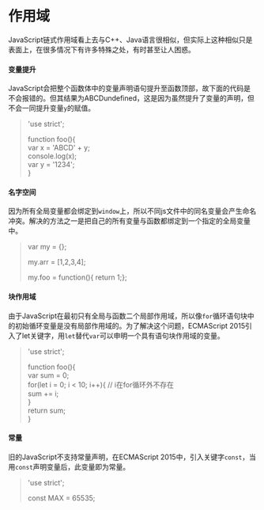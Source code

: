 # 作用域

JavaScript链式作用域看上去与C++、Java语言很相似，但实际上这种相似只是表面上，在很多情况下有许多特殊之处，有时甚至让人困惑。

#### 变量提升

JavaScript会把整个函数体中的变量声明语句提升至函数顶部，故下面的代码是不会报错的。但其结果为ABCDundefined，这是因为虽然提升了变量的声明，但不会一同提升变量`y`的赋值。

> 'use strict';
>
> function foo\(\){  
>     var x = 'ABCD' + y;  
>     console.log\(x\);  
>     var y = '1234';  
> }

#### 名字空间

因为所有全局变量都会绑定到`window`上，所以不同js文件中的同名变量会产生命名冲突。解决的方法之一是把自己的所有变量与函数都绑定到一个指定的全局变量中。

> var my = {};
>
> my.arr = \[1,2,3,4\];
>
> my.foo = function\(\){ return 1;};

#### 块作用域

由于JavaScript在最初只有全局与函数二个局部作用域，所以像`for`循环语句块中的初始循环变量是没有局部作用域的。为了解决这个问题，ECMAScript 2015引入了let关键字，用`let`替代`var`可以申明一个具有语句块作用域的变量。

> 'use strict';
>
> function foo\(\){  
>     var sum = 0;  
>     for\(let i = 0; i &lt; 10; i++\){      // i在for循环外不存在  
>         sum += i;  
>     }  
>     return sum;  
> }

#### 常量

旧的JavaScript不支持常量声明，在ECMAScript 2015中，引入关键字`const`，当用`const`声明变量后，此变量即为常量。

> 'use strict';
>
> const MAX = 65535;



